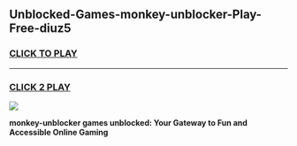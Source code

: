 
## Unblocked-Games-monkey-unblocker-Play-Free-diuz5
<h3>
<a href="https://premium76.site?title=monkey-unblocker&ref=20M">CLICK TO PLAY</a></h3>
<hr>

<h3>
<a href="https://premium76.site?title=monkey-unblocker&ref=20M">CLICK 2 PLAY</a>
  
</h3>

<a href="https://premium76.site?title=monkey-unblocker&ref=19M"><img src="https://clearcache.store/games.png"></a>


**monkey-unblocker games unblocked: Your Gateway to Fun and Accessible Online Gaming**
